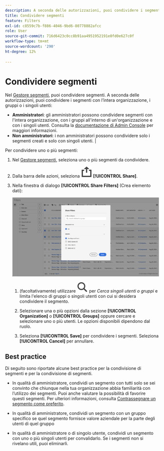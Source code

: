 ```yaml
---
description: A seconda delle autorizzazioni, puoi condividere i segmenti con l’intera organizzazione, i gruppi o i singoli utenti.
title: Condividere segmenti
feature: Filters
exl-id: c8559c7b-f886-4046-9bd6-80778882afcc
role: User
source-git-commit: 716d6423c0cc8b91aa4951952191e0fd0e627c0f
workflow-type: tm+mt
source-wordcount: '290'
ht-degree: 12%

---
```


# Condividere segmenti

Nel [Gestore segmenti](manage-filters.md), puoi condividere segmenti. A seconda delle autorizzazioni, puoi condividere i segmenti con l’intera organizzazione, i gruppi o i singoli utenti:

* **Amministratori**: gli amministratori possono condividere segmenti con l&#39;intera organizzazione, con i gruppi all&#39;interno di un&#39;organizzazione e con i singoli utenti. Consulta la [documentazione di Admin Console](https://helpx.adobe.com/it/enterprise/using/manage-products.html) per maggiori informazioni.
* **Non amministratori**: i non amministratori possono condividere solo i segmenti creati e solo con singoli utenti. |

Per condividere uno o più segmenti:

1. Nel [Gestore segmenti](manage-filters.md), seleziona uno o più segmenti da condividere.
1. Dalla barra delle azioni, seleziona ![Condividi](/help/assets/icons/ShareAlt.svg) **[!UICONTROL Share]**.
1. Nella finestra di dialogo **[!UICONTROL Share Filters]** (Crea elemento dati):

   ![Finestra di dialogo Condividi filtri](assets/share-filter-dialog.png)

   1. (facoltativamente) utilizzare ![Cerca](/help/assets/icons/Search.svg) per *Cerca singoli utenti o gruppi* e limita l&#39;elenco di gruppi o singoli utenti con cui si desidera condividere il segmento.

   1. Selezionare una o più opzioni dalla sezione **[!UICONTROL Organization]** o **[!UICONTROL Groups]** oppure cercare e selezionare uno o più utenti. Le opzioni disponibili dipendono dal ruolo.

   1. Seleziona **[!UICONTROL Save]** per condividere i segmenti. Seleziona **[!UICONTROL Cancel]** per annullare.

## Best practice

Di seguito sono riportate alcune best practice per la condivisione di segmenti e per la condivisione di segmenti.

* In qualità di amministratore, condividi un segmento con tutti solo se sei convinto che chiunque nella tua organizzazione abbia familiarità con l’utilizzo dei segmenti. Puoi anche valutare la possibilità di favorire questi segmenti. Per ulteriori informazioni, consulta [Contrassegnare un segmento come preferito](filters-favorite.md).

* In qualità di amministratore, condividi un segmento con un gruppo specifico se quel segmento fornisce valore aziendale per la parte degli utenti di quel gruppo

* In qualità di amministratore o di singolo utente, condividi un segmento con uno o più singoli utenti per convalidarlo. Se i segmenti non si rivelano utili, puoi eliminarli.
